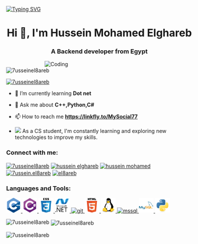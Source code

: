 [![Typing SVG](https://readme-typing-svg.demolab.com?font=Fira+Code&pause=1000&width=435&lines=Hello+to+my+GitHub)](https://git.io/typing-svg)
<h1 align="center">Hi 👋, I'm Hussein Mohamed Elghareb</h1>
<h3 align="center">A Backend developer from Egypt</h3>
<img align ="right" alt="Coding" width ="400" src="https://media.tenor.com/Aw2-4sShkCUAAAAd/coding.gif">

<p align="left"> <img src="https://komarev.com/ghpvc/?username=7usseinel8areb&label=Profile%20views&color=0e75b6&style=flat" alt="7usseinel8areb" /> </p>

<p align="left"> <a href="https://twitter.com/7usseinel8areb" target="blank"><img src="https://img.shields.io/twitter/follow/7usseinel8areb?logo=twitter&style=for-the-badge" alt="7usseinel8areb" /></a> </p>

- 🌱 I’m currently learning **Dot net**

- 💬 Ask me about **C++,Python,C#**

- 📫 How to reach me **https://linkfly.to/MySocial77**
- <img src="https://media.giphy.com/media/WUlplcMpOCEmTGBtBW/giphy.gif" width="30"> As a CS student, I'm constantly learning and exploring new technologies to improve my skills.


<h3 align="left">Connect with me:</h3>
<p align="left">
<a href="https://twitter.com/7usseinel8areb" target="blank"><img align="center" src="https://raw.githubusercontent.com/rahuldkjain/github-profile-readme-generator/master/src/images/icons/Social/twitter.svg" alt="7usseinel8areb" height="30" width="40" /></a>
<a href="https://linkedin.com/in/hussein elghareb" target="blank"><img align="center" src="https://raw.githubusercontent.com/rahuldkjain/github-profile-readme-generator/master/src/images/icons/Social/linked-in-alt.svg" alt="hussein elghareb" height="30" width="40" /></a>
<a href="https://fb.com/hussein mohamed" target="blank"><img align="center" src="https://raw.githubusercontent.com/rahuldkjain/github-profile-readme-generator/master/src/images/icons/Social/facebook.svg" alt="hussein mohamed" height="30" width="40" /></a>
<a href="https://instagram.com/7ussein.el8areb" target="blank"><img align="center" src="https://raw.githubusercontent.com/rahuldkjain/github-profile-readme-generator/master/src/images/icons/Social/instagram.svg" alt="7ussein.el8areb" height="30" width="40" /></a>
<a href="https://codeforces.com/profile/el8areb" target="blank"><img align="center" src="https://raw.githubusercontent.com/rahuldkjain/github-profile-readme-generator/master/src/images/icons/Social/codeforces.svg" alt="el8areb" height="30" width="40" /></a>
</p>

<h3 align="left">Languages and Tools:</h3>
<p align="left"> <a href="https://www.w3schools.com/cpp/" target="_blank" rel="noreferrer"> <img src="https://raw.githubusercontent.com/devicons/devicon/master/icons/cplusplus/cplusplus-original.svg" alt="cplusplus" width="40" height="40"/> </a> <a href="https://www.w3schools.com/cs/" target="_blank" rel="noreferrer"> <img src="https://raw.githubusercontent.com/devicons/devicon/master/icons/csharp/csharp-original.svg" alt="csharp" width="40" height="40"/> </a> <a href="https://www.w3schools.com/css/" target="_blank" rel="noreferrer"> <img src="https://raw.githubusercontent.com/devicons/devicon/master/icons/css3/css3-original-wordmark.svg" alt="css3" width="40" height="40"/> </a> <a href="https://dotnet.microsoft.com/" target="_blank" rel="noreferrer"> <img src="https://raw.githubusercontent.com/devicons/devicon/master/icons/dot-net/dot-net-original-wordmark.svg" alt="dotnet" width="40" height="40"/> </a> <a href="https://git-scm.com/" target="_blank" rel="noreferrer"> <img src="https://www.vectorlogo.zone/logos/git-scm/git-scm-icon.svg" alt="git" width="40" height="40"/> </a> <a href="https://www.w3.org/html/" target="_blank" rel="noreferrer"> <img src="https://raw.githubusercontent.com/devicons/devicon/master/icons/html5/html5-original-wordmark.svg" alt="html5" width="40" height="40"/> </a> <a href="https://www.linux.org/" target="_blank" rel="noreferrer"> <img src="https://raw.githubusercontent.com/devicons/devicon/master/icons/linux/linux-original.svg" alt="linux" width="40" height="40"/> </a> <a href="https://www.microsoft.com/en-us/sql-server" target="_blank" rel="noreferrer"> <img src="https://www.svgrepo.com/show/303229/microsoft-sql-server-logo.svg" alt="mssql" width="40" height="40"/> </a> <a href="https://www.mysql.com/" target="_blank" rel="noreferrer"> <img src="https://raw.githubusercontent.com/devicons/devicon/master/icons/mysql/mysql-original-wordmark.svg" alt="mysql" width="40" height="40"/> </a> <a href="https://www.python.org" target="_blank" rel="noreferrer"> <img src="https://raw.githubusercontent.com/devicons/devicon/master/icons/python/python-original.svg" alt="python" width="40" height="40"/> </a> </p>

<p><img align="left" src="https://github-readme-stats.vercel.app/api/top-langs?username=7usseinel8areb&show_icons=true&locale=en&layout=compact" alt="7usseinel8areb" /></p>

<p>&nbsp;<img align="center" src="https://github-readme-stats.vercel.app/api?username=7usseinel8areb&show_icons=true&locale=en" alt="7usseinel8areb" /></p>

<p><img align="center" src="https://github-readme-streak-stats.herokuapp.com/?user=7usseinel8areb&" alt="7usseinel8areb" /></p>
